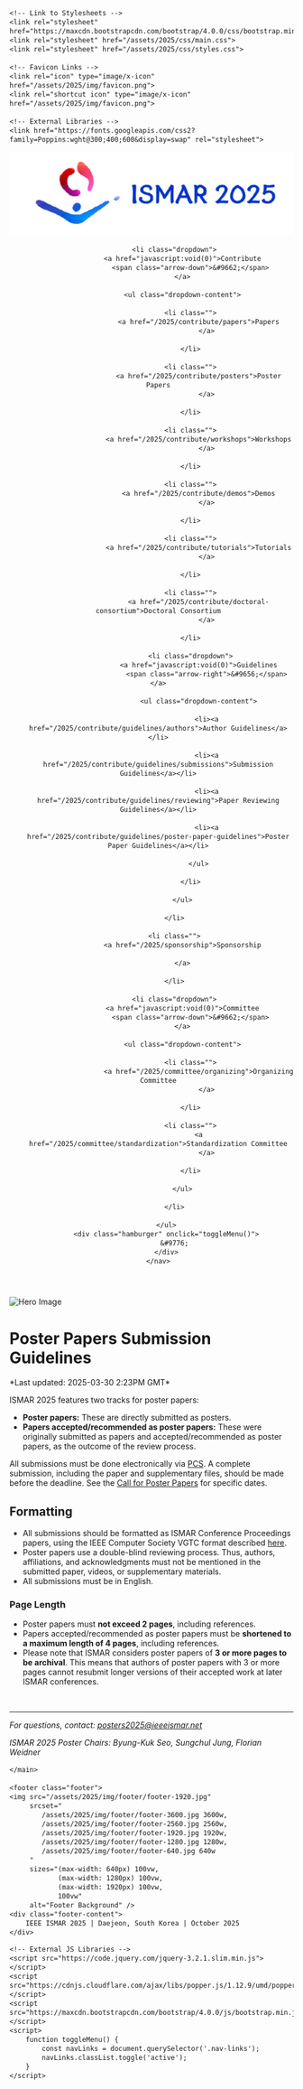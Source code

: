 <!DOCTYPE html>
<html lang="en">
<head>
    <meta charset="UTF-8">
    <meta content="IE=edge,chrome=1" http-equiv="X-UA-Compatible">
    <meta name="viewport" content="width=device-width, initial-scale=1.0">
    <meta name="keywords" content="IEEE, ISMAR, IEEE ISMAR 2025, IEEE ISMAR, Augmented Reality, Mixed Reality">

    <!-- Link to Stylesheets -->
    <link rel="stylesheet" href="https://maxcdn.bootstrapcdn.com/bootstrap/4.0.0/css/bootstrap.min.css">
    <link rel="stylesheet" href="/assets/2025/css/main.css">
    <link rel="stylesheet" href="/assets/2025/css/styles.css">

    <!-- Favicon Links -->
    <link rel="icon" type="image/x-icon" href="/assets/2025/img/favicon.png">
    <link rel="shortcut icon" type="image/x-icon" href="/assets/2025/img/favicon.png">

    <!-- External Libraries -->
    <link href="https://fonts.googleapis.com/css2?family=Poppins:wght@300;400;600&display=swap" rel="stylesheet">
</head>


<body>
    <header>
    <!-- Navigation Bar -->
    <nav class="navbar">
        <a href="/">
            <img src="/assets/2025/img/IsmarLogo.png" alt="Logo" class="logo">
        </a>
        <ul class="nav-links">
            
            <li class="dropdown">
                <a href="javascript:void(0)">Contribute
                    <span class="arrow-down">&#9662;</span>
                </a>
                
                <ul class="dropdown-content">
                    
                    <li class="">
                        <a href="/2025/contribute/papers">Papers
                            </a>
                        
                    </li>
                    
                    <li class="">
                        <a href="/2025/contribute/posters">Poster Papers
                            </a>
                        
                    </li>
                    
                    <li class="">
                        <a href="/2025/contribute/workshops">Workshops
                            </a>
                        
                    </li>
                    
                    <li class="">
                        <a href="/2025/contribute/demos">Demos
                            </a>
                        
                    </li>
                    
                    <li class="">
                        <a href="/2025/contribute/tutorials">Tutorials
                            </a>
                        
                    </li>
                    
                    <li class="">
                        <a href="/2025/contribute/doctoral-consortium">Doctoral Consortium
                            </a>
                        
                    </li>
                    
                    <li class="dropdown">
                        <a href="javascript:void(0)">Guidelines
                            <span class="arrow-right">&#9656;</span></a>
                        
                        <ul class="dropdown-content">
                            
                            <li><a href="/2025/contribute/guidelines/authors">Author Guidelines</a></li>
                            
                            <li><a href="/2025/contribute/guidelines/submissions">Submission Guidelines</a></li>
                            
                            <li><a href="/2025/contribute/guidelines/reviewing">Paper Reviewing Guidelines</a></li>
                            
                            <li><a href="/2025/contribute/guidelines/poster-paper-guidelines">Poster Paper Guidelines</a></li>
                            
                        </ul>
                        
                    </li>
                    
                </ul>
                
            </li>
            
            <li class="">
                <a href="/2025/sponsorship">Sponsorship
                    
                </a>
                
            </li>
            
            <li class="dropdown">
                <a href="javascript:void(0)">Committee
                    <span class="arrow-down">&#9662;</span>
                </a>
                
                <ul class="dropdown-content">
                    
                    <li class="">
                        <a href="/2025/committee/organizing">Organizing Committee
                            </a>
                        
                    </li>
                    
                    <li class="">
                        <a href="/2025/committee/standardization">Standardization Committee
                            </a>
                        
                    </li>
                    
                </ul>
                
            </li>
            
        </ul>
        <div class="hamburger" onclick="toggleMenu()">
            &#9776;
        </div>
    </nav>
</header>
    <!-- Hero Image Section -->
<div class="hero-section">
    <img class="hero-image" src="/assets/2025/img/hero/hero-1920.jpg" srcset="
        /assets/2025/img/hero/hero-3840.jpg 3840w,
        /assets/2025/img/hero/hero-2560.jpg 2560w,
        /assets/2025/img/hero/hero-1920.jpg 1920w,
        /assets/2025/img/hero/hero-1280.jpg 1280w,
        /assets/2025/img/hero/hero-640.jpg 640w
    " sizes="(max-width: 640px) 100vw,
            (max-width: 1280px) 100vw,
            (max-width: 1920px) 100vw,
            100vw" alt="Hero Image" />
    <div class="hero-text">
        <h1>Poster Papers Submission Guidelines</h1>
    </div>
</div>
    <main class="page-content">
        *Last updated: 2025-03-30 2:23PM GMT*

ISMAR 2025 features two tracks for poster papers:

- **Poster papers:** These are directly submitted as posters.
- **Papers accepted/recommended as poster papers:** These were originally submitted as papers and accepted/recommended as poster papers, as the outcome of the review process.

All submissions must be done electronically via [PCS](https://new.precisionconference.com/user/login?society=ismar). A complete submission, including the paper and supplementary files, should be made before the deadline. See the [Call for Poster Papers](https://www.ieeeismar.net/2025/contribute/posters/) for specific dates.

## Formatting 

- All submissions should be formatted as ISMAR Conference Proceedings papers, using the IEEE Computer Society VGTC format described [here](https://tc.computer.org/vgtc/publications/conference/).
- Poster papers use a double-blind reviewing process. Thus, authors, affiliations, and acknowledgments must not be mentioned in the submitted paper, videos, or supplementary materials.
- All submissions must be in English.


### Page Length  

- Poster papers must **not exceed 2 pages**, including references.
- Papers accepted/recommended as poster papers must be **shortened to a maximum length of 4 pages**, including references.
- Please note that ISMAR considers poster papers of **3 or more pages to be archival**. This means that authors of poster papers with 3 or more pages cannot resubmit longer versions of their accepted work at later ISMAR conferences.

<br>

---

*For questions, contact: posters2025@ieeeismar.net*

*ISMAR 2025 Poster Chairs:
Byung-Kuk Seo, Sungchul Jung, Florian Weidner*

    </main>

    <footer class="footer">
    <img src="/assets/2025/img/footer/footer-1920.jpg" 
         srcset="
            /assets/2025/img/footer/footer-3600.jpg 3600w,
            /assets/2025/img/footer/footer-2560.jpg 2560w,
            /assets/2025/img/footer/footer-1920.jpg 1920w,
            /assets/2025/img/footer/footer-1280.jpg 1280w,
            /assets/2025/img/footer/footer-640.jpg 640w
         "
         sizes="(max-width: 640px) 100vw,
                (max-width: 1280px) 100vw,
                (max-width: 1920px) 100vw,
                100vw" 
         alt="Footer Background" />
    <div class="footer-content">
        IEEE ISMAR 2025 | Daejeon, South Korea | October 2025
    </div>
</footer>

    <!-- External JS Libraries -->
    <script src="https://code.jquery.com/jquery-3.2.1.slim.min.js"></script>
    <script src="https://cdnjs.cloudflare.com/ajax/libs/popper.js/1.12.9/umd/popper.min.js"></script>
    <script src="https://maxcdn.bootstrapcdn.com/bootstrap/4.0.0/js/bootstrap.min.js"></script>
    <script>
        function toggleMenu() {
            const navLinks = document.querySelector('.nav-links');
            navLinks.classList.toggle('active');
        }
    </script>
</body>

</html>